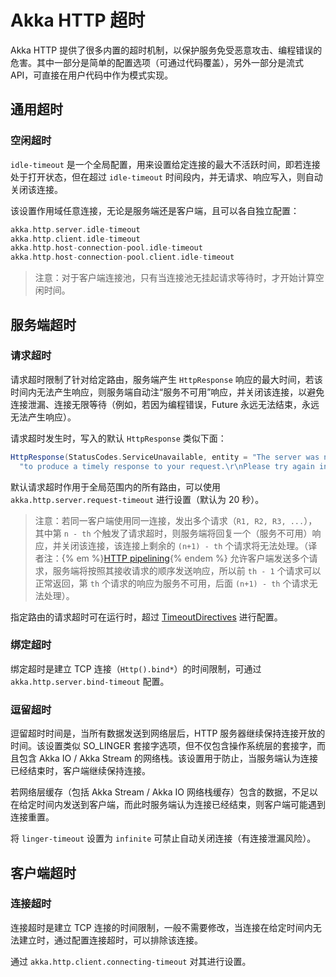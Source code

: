 # Akka HTTP 超时

Akka HTTP 提供了很多内置的超时机制，以保护服务免受恶意攻击、编程错误的危害。其中一部分是简单的配置选项（可通过代码覆盖），另外一部分是流式 API，可直接在用户代码中作为模式实现。

## 通用超时

### 空闲超时

`idle-timeout` 是一个全局配置，用来设置给定连接的最大不活跃时间，即若连接处于打开状态，但在超过 `idle-timeout` 时间段内，并无请求、响应写入，则自动关闭该连接。

该设置作用域任意连接，无论是服务端还是客户端，且可以各自独立配置：

```scala
akka.http.server.idle-timeout
akka.http.client.idle-timeout
akka.http.host-connection-pool.idle-timeout
akka.http.host-connection-pool.client.idle-timeout
```

>注意：对于客户端连接池，只有当连接池无挂起请求等待时，才开始计算空闲时间。

## 服务端超时

### 请求超时

请求超时限制了针对给定路由，服务端产生 `HttpResponse` 响应的最大时间，若该时间内无法产生响应，则服务端自动注“服务不可用”响应，并关闭该连接，以避免连接泄漏、连接无限等待（例如，若因为编程错误，Future 永远无法结束，永远无法产生响应）。

请求超时发生时，写入的默认 `HttpResponse` 类似下面：

```scala
HttpResponse(StatusCodes.ServiceUnavailable, entity = "The server was not able " +
  "to produce a timely response to your request.\r\nPlease try again in a short while!")
```

默认请求超时作用于全局范围内的所有路由，可以使用 `akka.http.server.request-timeout` 进行设置（默认为 20 秒）。

>注意：若同一客户端使用同一连接，发出多个请求（`R1, R2, R3, ...`），其中第 `n - th` 个触发了请求超时，则服务端将回复一个（服务不可用）响应，并关闭该连接，该连接上剩余的 `(n+1) - th` 个请求将无法处理。（译者注：{% em %}[HTTP pipelining](https://en.wikipedia.org/wiki/HTTP_pipelining){% endem %} 允许客户端发送多个请求，服务端将按照其接收请求的顺序发送响应，所以前 `th - 1` 个请求可以正常返回，第 `th` 个请求的响应为服务不可用，后面 `(n+1) - th` 个请求无法处理）。

指定路由的请求超时可在运行时，超过 [TimeoutDirectives](http://doc.akka.io/docs/akka-http/10.0.10/scala/http/routing-dsl/directives/timeout-directives/index.html) 进行配置。

### 绑定超时

绑定超时是建立 TCP 连接（`Http().bind*`）的时间限制，可通过 `akka.http.server.bind-timeout` 配置。

### 逗留超时

逗留超时时间是，当所有数据发送到网络层后，HTTP 服务器继续保持连接开放的时间。该设置类似 SO_LINGER 套接字选项，但不仅包含操作系统层的套接字，而且包含 Akka IO / Akka Stream 的网络栈。该设置用于防止，当服务端认为连接已经结束时，客户端继续保持连接。

若网络层缓存（包括 Akka Stream / Akka IO 网络栈缓存）包含的数据，不足以在给定时间内发送到客户端，而此时服务端认为连接已经结束，则客户端可能遇到连接重置。

将 `linger-timeout` 设置为 `infinite` 可禁止自动关闭连接（有连接泄漏风险）。

## 客户端超时

### 连接超时

连接超时是建立 TCP 连接的时间限制，一般不需要修改，当连接在给定时间内无法建立时，通过配置连接超时，可以排除该连接。

通过 `akka.http.client.connecting-timeout` 对其进行设置。
